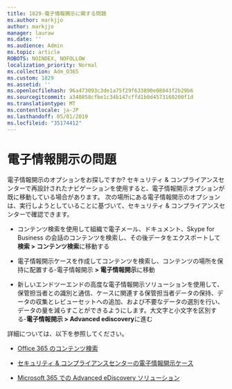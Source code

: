 ```yaml
---
title: 1829-電子情報開示に関する問題
ms.author: markjjo
author: markjjo
manager: lauraw
ms.date: ''
ms.audience: Admin
ms.topic: article
ROBOTS: NOINDEX, NOFOLLOW
localization_priority: Normal
ms.collection: Adm_O365
ms.custom: 1829
ms.assetid: ''
ms.openlocfilehash: 96a473093c3de1a75f29f633890e08043f2b29b6
ms.sourcegitcommit: a340858cfbe1c34b147cffd1b0d4573160200f1d
ms.translationtype: MT
ms.contentlocale: ja-JP
ms.lasthandoff: 05/01/2019
ms.locfileid: "35174412"
---
```

# <a name="ediscovery-issues"></a>電子情報開示の問題

電子情報開示のオプションをお探しですか? セキュリティ & コンプライアンスセンターで再設計されたナビゲーションを使用すると、電子情報開示オプションが既に移動している場合があります。  次の場所にある電子情報開示のオプションは、実行しようとしていることに基づいて、セキュリティ & コンプライアンスセンターで確認できます。

- コンテンツ検索を使用して組織で電子メール、ドキュメント、Skype for Business の会話のコンテンツを検索し、その後データをエクスポートして**検索 > コンテンツ検索**に移動する

- 電子情報開示ケースを作成してコンテンツを検索し、コンテンツの場所を保持に配置する-電子情報開示 **> 電子情報開示**に移動

- 新しいエンドツーエンドの高度な電子情報開示ソリューションを使用して、保管担当者との識別と通信、ケースに関連する保管担当者データの保持、データの収集とレビューセットへの追加、および不要なデータの選別を行い、データの量を減らすことができるようにします。大文字と小文字を区別する-**電子情報開示 > Advanced ediscovery**に進む

詳細については、以下を参照してください。

- [Office 365 のコンテンツ検索](https://docs.microsoft.com/office365/securitycompliance/content-search)

- [セキュリティ & コンプライアンスセンターの電子情報開示ケース](https://docs.microsoft.com/office365/securitycompliance/ediscovery-cases)

- [ Microsoft 365 での Advanced eDiscovery ソリューション ](https://docs.microsoft.com/office365/securitycompliance/compliance20/overview-ediscovery-20)
